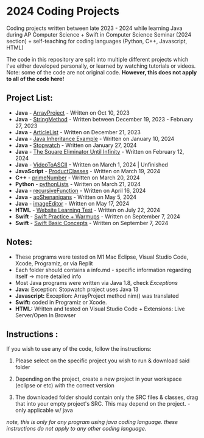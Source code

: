 # 2024 Coding Projects

Coding projects written between late 2023 - 2024 while learning Java during AP Computer Science + Swift in Computer Science Seminar (2024 section) + self-teaching for coding languages (Python, C++, Javascript, HTML)

The code in this repository are split into multiple different projects which I've either developed personally, or learned by watching tutorials or videos. Note: some of the code are not original code. **However, this does not apply to all of the code here!**
## Project List:
* **Java** - [ArrayProject](https://github.com/EmperorMurfy/2024JavaProjects/tree/main/ArrayProject) - Written on Oct 10, 2023
* **Java** - [StringMethod](https://github.com/EmperorMurfy/2024JavaProjects/tree/main/StringMethods) - Written between December 19, 2023 - February 27, 2023
* **Java** - [ArticleList](https://github.com/EmperorMurfy/2024JavaProjects/tree/main/ArticleListProject) - Written on December 21, 2023
* **Java** - [Java Inheritance Example](https://github.com/EmperorMurfy/2024JavaProjects/tree/main/Java%20Inheritance%20Example) - Written on January 10, 2024
* **Java** - [Stopwatch](https://github.com/EmperorMurfy/2024JavaProjects/tree/main/Stopwatch) - Written on January 27, 2024
* **Java** - [The Square Eliminator Until Infinity](https://github.com/EmperorMurfy/2024JavaProjects/tree/main/The%20Square%20Eliminator%20Until%20Infinity) - Written on February 12, 2024
* **Java** - [VideoToASCII](https://github.com/EmperorMurfy/2024JavaProjects/tree/main/VideoToASCII) - Written on March 1, 2024 | Unfinished
* **JavaScript** - [ProductClasses](https://github.com/EmperorMurfy/2024JavaProjects/tree/main/productClasses) - Written on March 19, 2024
* **C++** - [primeNumber](https://github.com/EmperorMurfy/2024CodingProjects/tree/main/primeNumbers) - Written on March 20, 2024
* **Python** - [pythonLists](https://github.com/EmperorMurfy/2024CodingProjects/tree/main/pythonLists) - Written on March 21, 2024
* **Java** - [recursiveFunction](https://github.com/EmperorMurfy/2024CodingProjects/tree/main/recursiveFunction) - Written on April 16, 2024
* **Java** - [apShenanigans](https://github.com/EmperorMurfy/2024CodingProjects/tree/main/apShenanigans) - Written on May 5, 2024
* **Java** - [imageEditor](https://github.com/EmperorMurfy/2024CodingProjects/tree/main/imageEditor) - Written on May 17, 2024
*  **HTML** - [Website Learning Test](https://github.com/EmperorMurfy/2024CodingProjects/tree/main/Website%20Learning%20Test) - Written on July 22, 2024
* **Swift** - [Swift Practice + Warmups](https://github.com/EmperorMurfy/2024CodingProjects/tree/main/Swift%20Practice%20%2B%20Warmups) - Written on September 7, 2024
* **Swift** - [Swift Basic Concepts](https://github.com/EmperorMurfy/2024CodingProjects/tree/main/Basic%20Swift%20Concepts) - Written on September 7, 2024


## Notes:
* These programs were tested on M1 Mac Eclipse, Visual Studio Code, Xcode, Programiz, or via Replit
* Each folder should contains a info.md - specific information regarding itself -> more detailed info
* Most Java programs were written via Java 1.8, check *Exceptions*
* **Java:** Exception: Stopwatch project uses Java 13
* **Javascript:** Exception: ArrayProject method nim() was translated 
* **Swift:** coded in Programiz or Xcode. 
* **HTML:** Written and tested on Visual Studio Code + Extensions: Live Server/Open In Browser



## Instructions :
If you wish to use any of the code, follow the instructions:

1) Please select on the specific project you wish to run & download said folder

2) Depending on the project, create a new project in your workspace (eclipse or etc) with the correct version

3) The downloaded folder should contain only the SRC files & classes, drag that into your empty project's SRC. This may depend on the project. - only applicable w/ java

*note, this is only for any program using java coding language. these instructions do not apply to any other coding language.*
